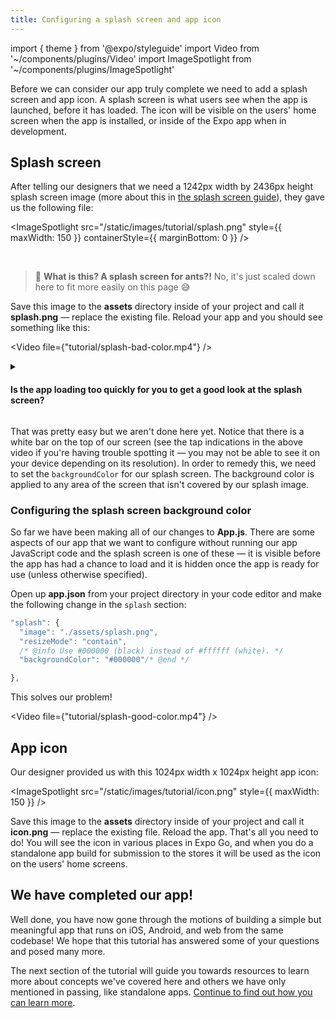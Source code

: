 ```yaml
---
title: Configuring a splash screen and app icon
---
```


import { theme } from '@expo/styleguide'
import Video from '~/components/plugins/Video'
import ImageSpotlight from '~/components/plugins/ImageSpotlight'

Before we can consider our app truly complete we need to add a splash screen and app icon. A splash screen is what users see when the app is launched, before it has loaded. The icon will be visible on the users' home screen when the app is installed, or inside of the Expo app when in development.

## Splash screen

After telling our designers that we need a 1242px width by 2436px height splash screen image (more about this in [the splash screen guide](../guides/splash-screens.md)), they gave us the following file:

<ImageSpotlight src="/static/images/tutorial/splash.png" style={{ maxWidth: 150 }} containerStyle={{ marginBottom: 0 }} />

<br />

> 🐜 **What is this? A splash screen for ants?!** No, it's just scaled down here to fit more easily on this page 😅

Save this image to the **assets** directory inside of your project and call it **splash.png** &mdash; replace the existing file. Reload your app and you should see something like this:

<Video file={"tutorial/splash-bad-color.mp4"} />

<div style={{marginTop: -20}} />

<details><summary><h4>Is the app loading too quickly for you to get a good look at the splash screen?</h4></summary>

<p>

We can make the splash screen stick around for longer by manually controlling when it is hidden, rather than the default of automatically hiding it as soon as the app is ready.

First, run `expo install expo-splash-screen`.

Next, add the following code to delay hiding the splash screen for five seconds.

```js
import * as SplashScreen from 'expo-splash-screen';

SplashScreen.preventAutoHideAsync();
setTimeout(SplashScreen.hideAsync, 5000);
```

🚨 _Don't forget to remove this code when you are done testing your splash screen!_

</p>
</details>

That was pretty easy but we aren't done here yet. Notice that there is a white bar on the top of our screen (see the tap indications in the above video if you're having trouble spotting it &mdash; you may not be able to see it on your device depending on its resolution). In order to remedy this, we need to set the `backgroundColor` for our splash screen. The background color is applied to any area of the screen that isn't covered by our splash image.

### Configuring the splash screen background color

So far we have been making all of our changes to **App.js**. There are some aspects of our app that we want to configure without running our app JavaScript code and the splash screen is one of these &mdash; it is visible before the app has had a chance to load and it is hidden once the app is ready for use (unless otherwise specified).

Open up **app.json** from your project directory in your code editor and make the following change in the `splash` section:

<!-- prettier-ignore -->
```js
"splash": {
  "image": "./assets/splash.png",
  "resizeMode": "contain",
  /* @info Use #000000 (black) instead of #ffffff (white). */
  "backgroundColor": "#000000"/* @end */

},
```

This solves our problem!

<Video file={"tutorial/splash-good-color.mp4"} />

## App icon

Our designer provided us with this 1024px width x 1024px height app icon:

<ImageSpotlight src="/static/images/tutorial/icon.png" style={{ maxWidth: 150 }} />

Save this image to the **assets** directory inside of your project and call it **icon.png** &mdash; replace the existing file. Reload the app. That's all you need to do! You will see the icon in various places in Expo Go, and when you do a standalone app build for submission to the stores it will be used as the icon on the users' home screens.

## We have completed our app!

Well done, you have now gone through the motions of building a simple but meaningful app that runs on iOS, Android, and web from the same codebase! We hope that this tutorial has answered some of your questions and posed many more.

The next section of the tutorial will guide you towards resources to learn more about concepts we've covered here and others we have only mentioned in passing, like standalone apps. [Continue to find out how you can learn more](../tutorial/follow-up.md).
